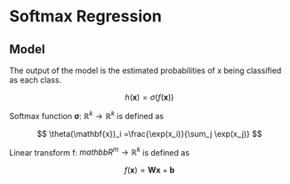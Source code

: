 # Softmax Regression

## Model

The output of the model is the estimated probabilities of x being classified as each class.

$$
h(\mathbf{x}) = \sigma(f(\mathbf{x}))
$$

Softmax function **σ**: $\mathbb{R}^k \rightarrow \mathbb{R}^k$ is defined as

$$
\theta(\mathbf{x})_i =\frac{\exp(x_i)}{\sum_j \exp(x_j)}
$$

Linear transform f: $mathbb{R}^m \rightarrow \mathbb{R}^k$ is defined as

$$
f(\mathbf{x})=\mathbf{W}\mathbf{x} + \mathbf{b}
$$



